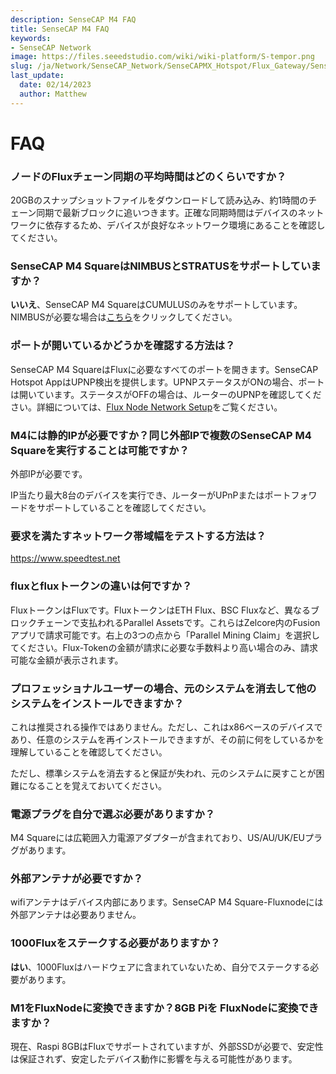 ```yaml
---
description: SenseCAP M4 FAQ
title: SenseCAP M4 FAQ
keywords:
- SenseCAP Network
image: https://files.seeedstudio.com/wiki/wiki-platform/S-tempor.png
slug: /ja/Network/SenseCAP_Network/SenseCAPMX_Hotspot/Flux_Gateway/SenseCAP_M4_Square/SenseCAP_M4_FAQ
last_update:
  date: 02/14/2023
  author: Matthew
---
```


FAQ
===

### **ノードのFluxチェーン同期の平均時間はどのくらいですか？**

20GBのスナップショットファイルをダウンロードして読み込み、約1時間のチェーン同期で最新ブロックに追いつきます。正確な同期時間はデバイスのネットワークに依存するため、デバイスが良好なネットワーク環境にあることを確認してください。

### **SenseCAP M4 SquareはNIMBUSとSTRATUSをサポートしていますか？**

**いいえ**、SenseCAP M4 SquareはCUMULUSのみをサポートしています。NIMBUSが必要な場合は[こちら](https://www.seeedstudio.com/flux?utm_source=discord&utm_campaign=sensecapm4)をクリックしてください。

### **ポートが開いているかどうかを確認する方法は？**

SenseCAP M4 SquareはFluxに必要なすべてのポートを開きます。SenseCAP Hotspot AppはUPNP検出を提供します。UPNPステータスがONの場合、ポートは開いています。ステータスがOFFの場合は、ルーターのUPNPを確認してください。詳細については、[Flux Node Network Setup](https://support.runonflux.io/support/solutions/articles/151000021293-flux-node-network-setup)をご覧ください。

### **M4には静的IPが必要ですか？同じ外部IPで複数のSenseCAP M4 Squareを実行することは可能ですか？**

外部IPが必要です。

IP当たり最大8台のデバイスを実行でき、ルーターがUPnPまたはポートフォワードをサポートしていることを確認してください。

### **要求を満たすネットワーク帯域幅をテストする方法は？**

https://www.speedtest.net

### **fluxとfluxトークンの違いは何ですか？**

FluxトークンはFluxです。FluxトークンはETH Flux、BSC Fluxなど、異なるブロックチェーンで支払われるParallel Assetsです。これらはZelcore内のFusionアプリで請求可能です。右上の3つの点から「Parallel Mining Claim」を選択してください。Flux-Tokenの金額が請求に必要な手数料より高い場合のみ、請求可能な金額が表示されます。

### **プロフェッショナルユーザーの場合、元のシステムを消去して他のシステムをインストールできますか？**

これは推奨される操作ではありません。ただし、これはx86ベースのデバイスであり、任意のシステムを再インストールできますが、その前に何をしているかを理解していることを確認してください。

ただし、標準システムを消去すると保証が失われ、元のシステムに戻すことが困難になることを覚えておいてください。

### **電源プラグを自分で選ぶ必要がありますか？**

M4 Squareには広範囲入力電源アダプターが含まれており、US/AU/UK/EUプラグがあります。

### **外部アンテナが必要ですか？**

wifiアンテナはデバイス内部にあります。SenseCAP M4 Square-Fluxnodeには外部アンテナは必要ありません。

### **1000Fluxをステークする必要がありますか？**

**はい**、1000Fluxはハードウェアに含まれていないため、自分でステークする必要があります。

### **M1をFluxNodeに変換できますか？8GB Piを FluxNodeに変換できますか？**

現在、Raspi 8GBはFluxでサポートされていますが、外部SSDが必要で、安定性は保証されず、安定したデバイス動作に影響を与える可能性があります。